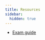 ```yaml
---
title: Resources
sidebar:
  hidden: true
---
```


- [Exam guide](/resources/AWS-Certified-Solutions-Architect-Associate_Exam-Guide.pdf)